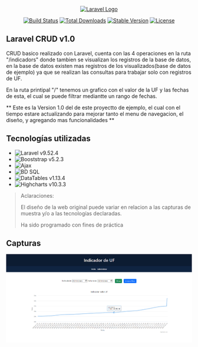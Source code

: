 <p align="center"><a href="https://laravel.com" target="_blank"><img src="https://raw.githubusercontent.com/laravel/art/master/logo-lockup/5%20SVG/2%20CMYK/1%20Full%20Color/laravel-logolockup-cmyk-red.svg" width="400" alt="Laravel Logo"></a></p>

<p align="center">
<a href="https://github.com/laravel/framework/actions"><img src="https://github.com/laravel/framework/workflows/tests/badge.svg" alt="Build Status"></a>
<a href="https://packagist.org/packages/laravel/framework"><img src="https://img.shields.io/packagist/dt/laravel/framework" alt="Total Downloads"></a>
<a href="https://packagist.org/packages/laravel/framework"><img src="https://img.shields.io/packagist/v/laravel/framework" alt="Stable Version"></a>
<a href="https://packagist.org/packages/laravel/framework"><img src="https://img.shields.io/packagist/l/laravel/framework" alt="License"></a>
</p>

## Laravel CRUD v1.0

CRUD basico realizado con Laravel, cuenta con las 4 operaciones en la ruta "/indicadors" donde tambien se visualizan los registros de la base de datos, en la base de datos existen mas registros de los visualizados(base de datos de ejemplo) ya que se realizan las consultas para trabajar solo con registros de UF.

En la ruta printipal "/" tenemos un grafico con el valor de la UF y las fechas de esta, el cual se puede filtrar mediantte un rango de fechas.

** Este es la Version 1.0 del de este proyectto de ejemplo, el cual con el tiempo estare actualizando para mejorar tanto el menu de navegacion, el diseño, y agregando mas funcionalidades ** 

## Tecnologías utilizadas
- <img src="https://img.shields.io/badge/Laravel-v9.52.4-red" alt="Laravel v9.52.4">
- <img src="https://img.shields.io/badge/Booststrap-v5.2.3-blueviolet" alt="Booststrap v5.2.3">
- <img src="https://img.shields.io/badge/-Ajax-lightgrey" alt="Ajax">
- <img src="https://img.shields.io/badge/-BD%20SQL-lightgrey" alt="BD SQL">
- <img src="https://img.shields.io/badge/DataTables%20-v1.13.4-blue" alt="DataTables v1.13.4">
- <img src="https://img.shields.io/badge/Highcharts-v10.3.3-9cf" alt="Highcharts v10.3.3">

> Aclaraciones:
>
> El diseño de la web original puede variar en relacion a las capturas de muestra y/o a las tecnologías declaradas.
>
> Ha sido programado con fines de práctica 
>

## Capturas
![Imagen del proyecto](https://github.com/DavidVidal-DelRio/referencias-proyectos/blob/master/laravel-crud/Home.PNG)
